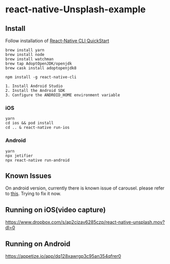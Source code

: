 # react-native-Unsplash-example

## Install
 Follow installation of [React-Native CLI QuickStart](https://facebook.github.io/react-native/docs/getting-started)

```
brew install yarn
brew install node
brew install watchman
brew tap AdoptOpenJDK/openjdk
brew cask install adoptopenjdk8

npm install -g react-native-cli

1. Install Android Studio
2. Install the Android SDK
3. Configure the ANDROID_HOME environment variable
```
### iOS
```
yarn
cd ios && pod install
cd .. & react-native run-ios
```

### Android
```
yarn
npx jetifier
npx react-native run-android
```

## Known Issues
On android version, currently there is known issue of carousel. please refer to [this](https://github.com/archriss/react-native-snap-carousel#known-issues).
Trying to fix it now.

## Running on iOS(video capture)
https://www.dropbox.com/s/ap2cizav6285czp/react-native-unsplash.mov?dl=0

## Running on Android
https://appetize.io/app/dq128xawrgp3c95an354qfrer0